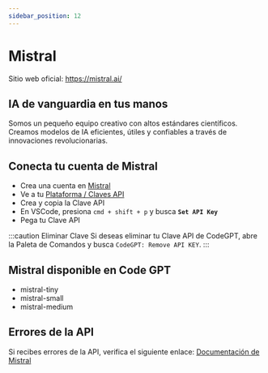 ```yaml
---
sidebar_position: 12
---
```


# Mistral
Sitio web oficial: https://mistral.ai/

## IA de vanguardia en tus manos
Somos un pequeño equipo creativo con altos estándares científicos. Creamos modelos de IA eficientes, útiles y confiables a través de innovaciones revolucionarias.

## Conecta tu cuenta de Mistral
- Crea una cuenta en [Mistral](https://auth.mistral.ai/ui/login)
- Ve a tu [Plataforma / Claves API](https://console.mistral.ai/users/api-keys/)
- Crea y copia la Clave API
- En VSCode, presiona ```cmd + shift + p``` y busca **`Set API Key`**
- Pega tu Clave API

:::caution Eliminar Clave
Si deseas eliminar tu Clave API de CodeGPT, abre la Paleta de Comandos y busca `CodeGPT: Remove API KEY`.
:::

## Mistral disponible en Code GPT
- mistral-tiny
- mistral-small
- mistral-medium

## Errores de la API
Si recibes errores de la API, verifica el siguiente enlace: [Documentación de Mistral](https://docs.mistral.ai/)

